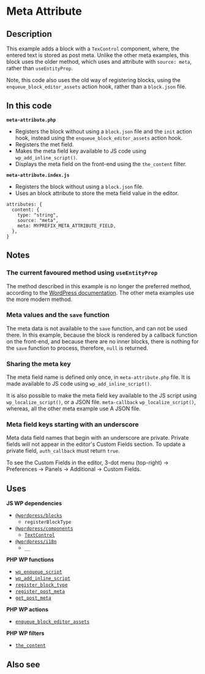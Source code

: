 # Meta Attribute

## Description

This example adds a block with a `TexControl` component, where, the entered text is stored as post meta. Unlike the other meta examples, this block uses the older method, which uses and attribute with `source: meta`, rather than `useEntityProp`.

Note, this code also uses the old way of registering blocks, using the `enqueue_block_editor_assets` action hook, rather than a `block.json` file.

## In this code

**`meta-attribute.php`**

- Registers the block without using a `block.json` file and the `init` action hook, instead using the `enqueue_block_editor_assets` action hook.
- Registers the met field.
- Makes the meta field key available to JS code using `wp_add_inline_script()`.
- Displays the meta field on the front-end using the `the_content` filter.

**`meta-attribute.index.js`**

- Registers the block without using a `block.json` file.
- Uses an block attribute to store the meta field value in the editor.

```
attributes: {
  content: {
    type: "string",
    source: "meta",
    meta: MYPREFIX_META_ATTRIBUTE_FIELD,
  },
}
```

## Notes

### The current favoured method using `useEntityProp`

The method described in this example is no longer the preferred method, according to the [WordPress documentation](https://developer.wordpress.org/block-editor/how-to-guides/metabox/). The other meta examples use the more modern method.

### Meta values and the `save` function

The meta data is not available to the `save` function, and can not be used there. In this example, because the block is rendered by a callback function on the front-end, and because there are no inner blocks, there is nothing for the `save` function to process, therefore, `null` is returned.

### Sharing the meta key

The meta field name is defined only once, in `meta-attribute.php` file. It is made available to JS code using `wp_add_inline_script()`.

It is also possible to make the meta field key available to the JS script using `wp_localize_script()`, or a JSON file. `meta-callback` `wp_localize_script()`, whereas, all the other meta example use A JSON file.

### Meta field keys starting with an underscore

Meta data field names that begin with an underscore are private. Private fields will not appear in the editor's Custom Fields section. To update a private field, `auth_callback` must return `true`.

To see the Custom Fields in the editor, 3-dot menu (top-right) -> Preferences -> Panels -> Additional -> Custom Fields.

## Uses

**JS WP dependencies**

- [`@wordpress/blocks`](https://developer.wordpress.org/block-editor/reference-guides/packages/packages-blocks/)
  - `registerBlockType`
- [`@wordpress/components`](https://developer.wordpress.org/block-editor/reference-guides/components/)
  - [`TextControl`](https://developer.wordpress.org/block-editor/reference-guides/components/text-control/)
- [`@wordpress/i18n`](https://developer.wordpress.org/block-editor/reference-guides/packages/packages-i18n/)
  - `__`

**PHP WP functions**

- [`wp_enqueue_script`](https://developer.wordpress.org/reference/functions/wp_enqueue_script/)
- [`wp_add_inline_script`](https://developer.wordpress.org/reference/functions/wp_add_inline_script/)
- [`register_block_type`](https://developer.wordpress.org/reference/functions/register_block_type/)
- [`register_post_meta`](https://developer.wordpress.org/reference/functions/register_post_meta/)
- [`get_post_meta`](https://developer.wordpress.org/reference/functions/get_post_meta/)

**PHP WP actions**

- [`enqueue_block_editor_assets`](https://developer.wordpress.org/reference/hooks/enqueue_block_editor_assets/)

**PHP WP filters**

- [`the_content`](https://developer.wordpress.org/reference/functions/the_content/)

## Also see
